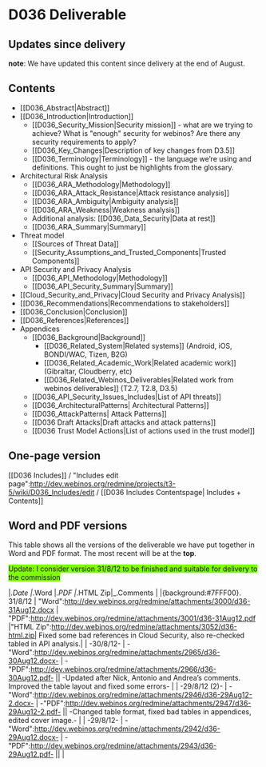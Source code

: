 D036 Deliverable
================

Updates since delivery
----------------------

**note**: We have updated this content since delivery at the end of August.

Contents
--------

-   [[D036_Abstract|Abstract]]
-   [[D036_Introduction|Introduction]]
    -   [[D036_Security_Mission|Security mission]] - what are we trying to achieve? What is "enough" security for webinos? Are there any security requirements to apply?
    -   [[D036_Key_Changes|Description of key changes from D3.5]]
    -   [[D036_Terminology|Terminology]] - the language we’re using and definitions. This ought to just be highlights from the glossary.
-   Architectural Risk Analysis
    -   [[D036_ARA_Methodology|Methodology]]
    -   [[D036_ARA_Attack_Resistance|Attack resistance analysis]]
    -   [[D036_ARA_Ambiguity|Ambiguity analysis]]
    -   [[D036_ARA_Weakness|Weakness analysis]]
    -   Additional analysis: [[D036_Data_Security|Data at rest]]
    -   [[D036_ARA_Summary|Summary]]
-   Threat model
    -   [[Sources of Threat Data]]
    -   [[Security_Assumptions_and_Trusted_Components|Trusted Components]]
-   API Security and Privacy Analysis
    -   [[D036_API_Methodology|Methodology]]
    -   [[D036_API_Security_Summary|Summary]]
-   [[Cloud_Security_and_Privacy|Cloud Security and Privacy Analysis]]
-   [[D036_Recommendations|Recommendations to stakeholders]]
-   [[D036_Conclusion|Conclusion]]
-   [[D036_References|References]]
-   Appendices
    -   [[D036_Background|Background]]
        -   [[D036_Related_System|Related systems]] (Android, iOS, BONDI/WAC, Tizen, B2G)
        -   [[D036_Related_Academic_Work|Related academic work]] (Gibraltar, Cloudberry, etc)
        -   [[D036_Related_Webinos_Deliverables|Related work from webinos deliverables]] (T2.7, T2.8, D3.5)
    -   [[D036_API_Security_Issues_Includes|List of API threats]]
    -   [[D036_ArchitecturalPatterns| Architectural Patterns]]
    -   [[D036_AttackPatterns| Attack Patterns]]
    -   [[D036 Draft Attacks|Draft attacks and attack patterns]]
    -   [[D036 Trust Model Actions|List of actions used in the trust model]]

One-page version
----------------

[[D036 Includes]] / "Includes edit page":http://dev.webinos.org/redmine/projects/t3-5/wiki/D036_Includes/edit / [[D036 Includes Contentspage| Includes + Contents]]

Word and PDF versions
---------------------

This table shows all the versions of the deliverable we have put together in Word and PDF format. The most recent will be at the **top**.

<span style="background:#7FFF00">Update: I consider version 31/8/12 to be finished and suitable for delivery to the commission</span>

|_.Date |_.Word |_.PDF |_.HTML Zip|_.Comments |
|{background:#7FFF00}. 31/8/12 | "Word":http://dev.webinos.org/redmine/attachments/3000/d36-31Aug12.docx | "PDF":http://dev.webinos.org/redmine/attachments/3001/d36-31Aug12.pdf |"HTML Zip":http://dev.webinos.org/redmine/attachments/3052/d36-html.zip| Fixed some bad references in Cloud Security, also re-checked tabled in API analysis.|
| -30/8/12- | -"Word":http://dev.webinos.org/redmine/attachments/2965/d36-30Aug12.docx- | -"PDF":http://dev.webinos.org/redmine/attachments/2966/d36-30Aug12.pdf- || -Updated after Nick, Antonio and Andrea’s comments. Improved the table layout and fixed some errors- |
| -29/8/12 (2)- | -"Word":http://dev.webinos.org/redmine/attachments/2946/d36-29Aug12-2.docx- | -"PDF":http://dev.webinos.org/redmine/attachments/2947/d36-29Aug12-2.pdf- || -Changed table format, fixed bad tables in appendices, edited cover image.- |
| -29/8/12- | -"Word":http://dev.webinos.org/redmine/attachments/2942/d36-29Aug12.docx- | -"PDF":http://dev.webinos.org/redmine/attachments/2943/d36-29Aug12.pdf- || |

